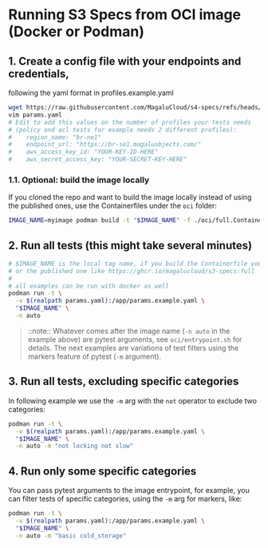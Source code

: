 # Running S3 Specs from OCI image (Docker or Podman)

## 1. Create a config file with your endpoints and credentials,
following the yaml format in profiles.example.yaml

```bash
wget https://raw.githubusercontent.com/MagaluCloud/s4-specs/refs/heads/main/params.example.yaml -O params.yaml
vim params.yaml
# Edit to add this values on the number of profiles your tests needs
# (policy and acl tests for example needs 2 different profiles):
#    region_name: "br-ne1"
#    endpoint_url: "https://br-se1.magaluobjects.com/"
#    aws_access_key_id: "YOUR-KEY-ID-HERE"
#    aws_secret_access_key: "YOUR-SECRET-KEY-HERE"
```

### 1.1. Optional: build the image locally

If you cloned the repo and want to build the image locally instead of using the published ones,
use the Containerfiles under the `oci` folder:

```bash
IMAGE_NAME=myimage podman build -t "$IMAGE_NAME" -f ./oci/full.Containerfile .
```

## 2. Run all tests (this might take several minutes)

```bash
# $IMAGE_NAME is the local tag name, if you build the Containerfile yourself,
# or the published one like https://ghcr.io/magalucloud/s3-specs:full
#
# all examples can be run with docker as well
podman run -t \
  -v $(realpath params.yaml):/app/params.example.yaml \
  "$IMAGE_NAME" \
  -n auto
```

> ::note:: Whatever comes after the image name (`-n auto` in the example above)
are pytest arguments, see `oci/entrypoint.sh` for details. The next examples are
variations of test filters using the markers feature of pytest (`-m` argument).

## 3. Run all tests, excluding specific categories

In following example we use the `-m` arg with the `not` operator to exclude two categories:

```bash
podman run -t \
  -v $(realpath params.yaml):/app/params.example.yaml \
  "$IMAGE_NAME" \
  -n auto -m "not locking not slow"
```

## 4. Run only some specific categories

You can pass pytest arguments to the image entrypoint, for example, you can filter tests of
specific categories, using the `-m` arg for markers, like:

```bash
podman run -t \
  -v $(realpath params.yaml):/app/params.example.yaml \
  "$IMAGE_NAME" \
  -n auto -m "basic cold_storage"
```
